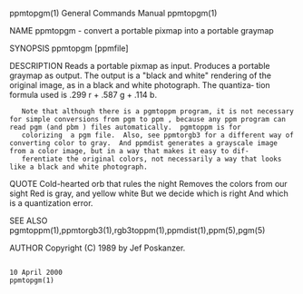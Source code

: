 ppmtopgm(1)                                                                              General Commands Manual                                                                              ppmtopgm(1)

NAME
       ppmtopgm - convert a portable pixmap into a portable graymap

SYNOPSIS
       ppmtopgm [ppmfile]

DESCRIPTION
       Reads  a  portable pixmap as input.  Produces a portable graymap as output.  The output is a "black and white" rendering of the original image, as in a black and white photograph.  The quantiza‐
       tion formula used is .299 r + .587 g + .114 b.

       Note that although there is a pgmtoppm program, it is not necessary for simple conversions from pgm to ppm , because any ppm program can read pgm (and pbm ) files automatically.  pgmtoppm is for
       colorizing  a pgm file.  Also, see ppmtorgb3 for a different way of converting color to gray.  And ppmdist generates a grayscale image from a color image, but in a way that makes it easy to dif‐
       ferentiate the original colors, not necessarily a way that looks like a black and white photograph.

QUOTE
       Cold-hearted orb that rules the night
       Removes the colors from our sight
       Red is gray, and yellow white
       But we decide which is right
       And which is a quantization error.

SEE ALSO
       pgmtoppm(1),ppmtorgb3(1),rgb3toppm(1),ppmdist(1),ppm(5),pgm(5)

AUTHOR
       Copyright (C) 1989 by Jef Poskanzer.

                                                                                              10 April 2000                                                                                   ppmtopgm(1)
